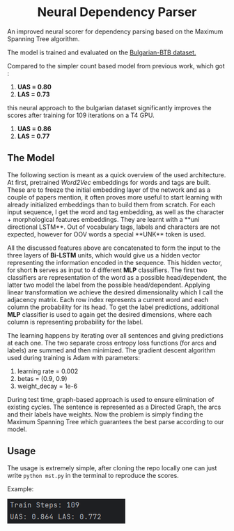 <h1 align="center"> Neural Dependency Parser</h1>

An improved neural scorer for dependency parsing based on the Maximum Spanning Tree algorithm.

The model is trained and evaluated on the <a href="https://github.com/UniversalDependencies/UD_Bulgarian-BTB">
Bulgarian-BTB dataset.</a>

Compared to the simpler count based model from previous work, which got :

1. **UAS = 0.80**
2. **LAS = 0.73**

this neural approach to the bulgarian dataset significantly improves the scores after training for 109 iterations on a
T4 GPU.

1. **UAS = 0.86**
2. **LAS = 0.77**

<h2>The Model</h2>
The following section is meant as a quick overview of the used architecture. At first, pretrained <em>Word2Vec</em> embeddings for words and tags are built. These are to freeze the initial embedding layer of the network and as a couple of papers mention, it often
proves more useful to start learning with already initialized embeddings than to build them from scratch. For each input sequence, I get the word and tag embedding, as well as the character + morphological features embeddings. They are learnt with a **uni directional LSTM**. Out of vocabulary tags, labels and characters are not expected,
however for OOV words a special **UNK** token is used.

All the discussed features above are concatenated to form the input to the three layers of **Bi-LSTM** units, which would give us a hidden vector representing the information encoded in the sequence. This hidden vector, for short **h** serves as input to 4 different **MLP** classifiers. The first two classifiers are representation of the word as a possible head/dependent, the latter two model the label from the possible head/dependent.
Applying linear transformation we achieve the desired dimensionality which I call the adjacency matrix. Each row index represents a current word and each column the probability for its head. To get the label predictions, additional **MLP** classifier is used to again get the desired dimensions, where each column is representing probability for the label. 

The learning happens by iterating over all sentences and giving predictions at each one. The two separate cross entropy loss functions (for arcs and labels) are summed and then minimized. The gradient descent algorithm used during training is Adam with parameters:

1. learning rate = 0.002
2. betas = (0.9, 0.9)
3. weight_decay = 1e-6

During test time, graph-based approach is used to ensure elimination of existing cycles. The sentence is represented as a Directed Graph, the arcs and their labels have weights. Now the problem is simply finding the Maximum Spanning Tree which guarantees the best parse according to our model. 



<h2>Usage</h2>

The usage is extremely simple, after cloning the repo locally one can just write `python mst.py` in the terminal to
reproduce the scores.

Example:

![usage_example](usage/usage.png)